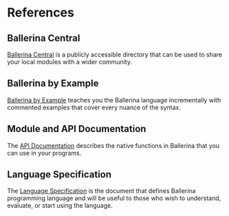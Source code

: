 # References

## Ballerina Central
[Ballerina Central](https://central.ballerina.io/) is a publicly accessible directory that can be used to share your local modules with a wider community.

## Ballerina by Example
[Ballerina by Example](https://ballerina.io/learn/by-example/) teaches you the Ballerina language incrementally with commented examples that cover every nuance of the syntax.

## Module and API Documentation
The [API Documentation](https://v1-0.ballerina.io/learn/api-docs/ballerina/index.html) describes the native functions in Ballerina that you can use in your programs.

## Language Specification
The [Language Specification](https://v1-0.ballerina.io/spec/) is the document that defines Ballerina programming language and will be useful to those who wish to understand, evaluate, or start using the language.

